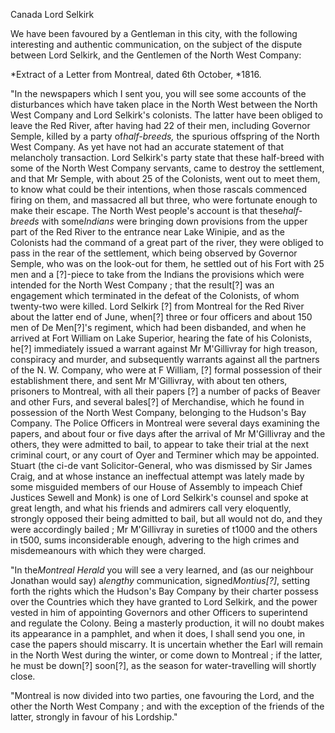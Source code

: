 Canada  Lord SelkirkWe have been favoured by a Gentleman in this city, with the following interesting and authentic communication, on the subject of the dispute between Lord Selkirk, and the Gentlemen of the North West Company:*Extract of a Letter from Montreal, dated 6th October, *1816."In the newspapers which I sent you, you will see some accounts of the disturbances which have taken place in the North West between the North West Company and Lord Selkirk's colonists. The latter have been obliged to leave the Red River, after having had 22 of their men, including Governor Semple, killed by a party of*half-breeds,*  the spurious offspring of the North West Company. As yet have not had an accurate statement of that melancholy transaction. Lord Selkirk's party state that these half-breed with some of the North West Company servants, came to destroy the settlement, and that Mr Semple, with about 25 of the Colonists, went out to meet them, to know what could be their intentions, when those rascals commenced firing on them, and massacred all but three, who were fortunate enough to make their escape. The North West people's account is that these*half-breeds*  with some*Indians*  were bringing down provisions from the upper part of the Red River to the entrance near Lake Winipie, and as the Colonists had the command of a great part of the river, they were obliged to pass in the rear of the settlement, which being observed by Governor Semple, who was on the look-out for them, he settled out of his Fort with 25 men and a [?]-piece to take from the Indians the provisions which were intended for the North West Company ; that the result[?] was an engagement which terminated in the defeat of the Colonists, of whom twenty-two were killed. Lord Selkirk [?] from Montreal for the Red River about the latter end of June, when[?] three or four officers and about 150 men of De Men[?]'s regiment, which had been disbanded, and when he arrived at Fort William on Lake Superior, hearing the fate of his Colonists, he[?] immediately issued a warrant against Mr M'Gillivray for high treason, conspiracy and murder, and subsequently warrants against all the partners of the N. W. Company, who were at F William, [?] formal possession of their establishment there, and sent Mr M'Gillivray, with about ten others, prisoners to Montreal, with all their papers [?] a number of packs of Beaver and other Furs, and several bales[?] of Merchandise, which he found in possession of the North West Company, belonging to the Hudson's Bay Company. The Police Officers in Montreal were several days examining the papers, and about four or five days after the arrival of Mr M'Gillivray and the others, they were admitted to bail, to appear to take their trial at the next criminal court, or any court of Oyer and Terminer which may be appointed. Stuart (the ci-de vant Solicitor-General, who was dismissed by Sir James Craig, and at whose instance an ineffectual attempt was lately made by some misguided members of our House of Assembly to impeach Chief Justices Sewell and Monk) is one of Lord Selkirk's counsel and spoke at great length, and what his friends and admirers call very eloquently, strongly opposed their being admitted to bail, but all would not do, and they were accordingly bailed ; Mr M'Gillivray in sureties of t1000 and the others in t500, sums inconsiderable enough, advering to the high crimes and misdemeanours with which they were charged."In the*Montreal Herald*  you will see a very learned, and (as our neighbour Jonathan would say) a*lengthy*  communication, signed*Montius[?]*, setting forth the rights which the Hudson's Bay Company by their charter possess over the Countries which they have granted to Lord Selkirk, and the power vested in him of appointing Governors and other Officers to superintend and regulate the Colony. Being a masterly production, it will no doubt makes its appearance in a pamphlet, and when it does, I shall send you one, in case the papers should miscarry. It is uncertain whether the Earl will remain in the North West during the winter, or come down to Montreal ; if the latter, he must be down[?] soon[?], as the season for water-travelling will shortly close."Montreal is now divided into two parties, one favouring the Lord, and the other the North West Company ; and with the exception of the friends of the latter, strongly in favour of his Lordship."